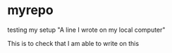 # myrepo
testing my setup
"A line I wrote on my local computer" 

This is to check that I am able to write on this